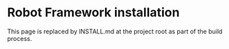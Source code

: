 # Robot Framework installation

This page is replaced by INSTALL.md at the project root as part of the build process.
